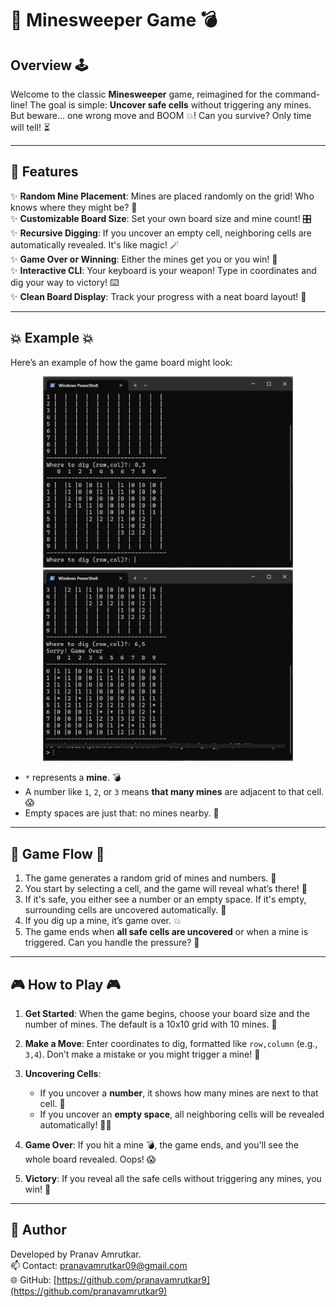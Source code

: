 # 🧩 **Minesweeper Game** 💣

## Overview 🕹️

Welcome to the classic **Minesweeper** game, reimagined for the command-line! The goal is simple: **Uncover safe cells** without triggering any mines. But beware… one wrong move and BOOM 💥! Can you survive? Only time will tell! ⏳

---

## 🌟 Features 
✨ **Random Mine Placement**: Mines are placed randomly on the grid! Who knows where they might be? 🤔  
✨ **Customizable Board Size**: Set your own board size and mine count! 🎛️  
✨ **Recursive Digging**: If you uncover an empty cell, neighboring cells are automatically revealed. It's like magic! 🪄  
✨ **Game Over or Winning**: Either the mines get you or you win! 🎉  
✨ **Interactive CLI**: Your keyboard is your weapon! Type in coordinates and dig your way to victory! ⌨️  
✨ **Clean Board Display**: Track your progress with a neat board layout! 🧹

---

## 💥 **Example** 💥

Here’s an example of how the game board might look: 
<p align="center">
   <img src="./screenshot1.png" alt="Minesweeper Game Screenshot" width="400" height="auto"> <img src="./screenshot2.png" alt="Minesweeper Game Screenshot" width="400" height="auto">
</p>

- `*` represents a **mine**. 💣  
- A number like `1`, `2`, or `3` means **that many mines** are adjacent to that cell. 😱  
- Empty spaces are just that: no mines nearby. 🌱

---

## 🔄 **Game Flow** 🔄

1. The game generates a random grid of mines and numbers. 🧩  
2. You start by selecting a cell, and the game will reveal what’s there! 🤫  
3. If it's safe, you either see a number or an empty space. If it's empty, surrounding cells are uncovered automatically. 🚀  
4. If you dig up a mine, it’s game over. 💥  
5. The game ends when **all safe cells are uncovered** or when a mine is triggered. Can you handle the pressure? 🧠

---

## 🎮 **How to Play** 🎮

1. **Get Started**: When the game begins, choose your board size and the number of mines. The default is a 10x10 grid with 10 mines. 🎲  
   
2. **Make a Move**: Enter coordinates to dig, formatted like `row,column` (e.g., `3,4`). Don’t make a mistake or you might trigger a mine! 🚫

3. **Uncovering Cells**:  
   - If you uncover a **number**, it shows how many mines are next to that cell. 🔢  
   - If you uncover an **empty space**, all neighboring cells will be revealed automatically! 🕵️‍♀️
   
4. **Game Over**: If you hit a mine 💣, the game ends, and you'll see the whole board revealed. Oops! 😱  
   
5. **Victory**: If you reveal all the safe cells without triggering any mines, you win! 🏅

---

## 👤 Author

Developed by Pranav Amrutkar.  
📫 Contact: pranavamrutkar09@gmail.com  
🌐 GitHub: [https://github.com/pranavamrutkar9](https://github.com/pranavamrutkar9)
